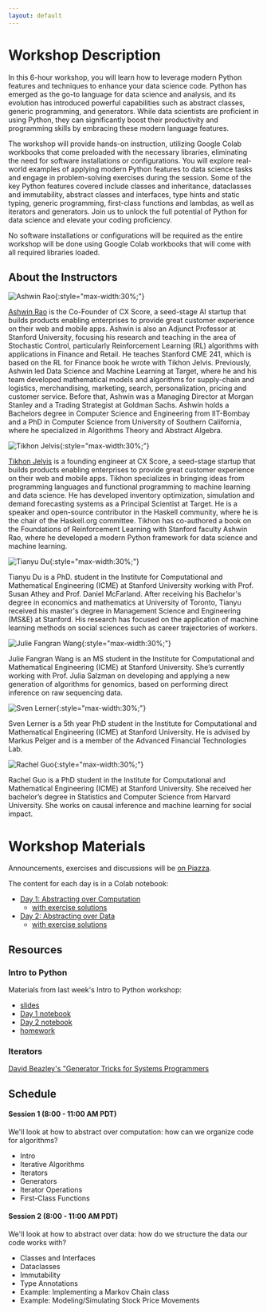 ```yaml
---
layout: default
---
```


# Workshop Description

In this 6-hour workshop, you will learn how to leverage modern Python features and techniques to enhance your data science code. Python has emerged as the go-to language for data science and analysis, and its evolution has introduced powerful capabilities such as abstract classes, generic programming, and generators. While data scientists are proficient in using Python, they can significantly boost their productivity and programming skills by embracing these modern language features.

The workshop will provide hands-on instruction, utilizing Google Colab workbooks that come preloaded with the necessary libraries, eliminating the need for software installations or configurations. You will explore real-world examples of applying modern Python features to data science tasks and engage in problem-solving exercises during the session. Some of the key Python features covered include classes and inheritance, dataclasses and immutability, abstract classes and interfaces, type hints and static typing, generic programming, first-class functions and lambdas, as well as iterators and generators. Join us to unlock the full potential of Python for data science and elevate your coding proficiency.

No software installations or configurations will be required as the entire workshop will be done using Google Colab workbooks that will come with all required libraries loaded.

## About the Instructors

![Ashwin Rao](/assets/img/ashwin-profile.png){:style="max-width:30%;"}

[Ashwin Rao][ashwin] is the Co-Founder of CX Score, a seed-stage AI startup that builds products enabling enterprises to provide great customer experience on their web and mobile apps. Ashwin is also an Adjunct Professor at Stanford University, focusing his research and teaching in the area of Stochastic Control, particularly Reinforcement Learning (RL) algorithms with applications in Finance and Retail. He teaches Stanford CME 241, which is based on the RL for Finance book he wrote with Tikhon Jelvis. Previously, Ashwin led Data Science and Machine Learning at Target, where he and his team developed mathematical models and algorithms for supply-chain and logistics, merchandising, marketing, search, personalization, pricing and customer service. Before that, Ashwin was a Managing Director at Morgan Stanley and a Trading Strategist at Goldman Sachs. Ashwin holds a Bachelors degree in Computer Science and Engineering from IIT-Bombay and a PhD in Computer Science from University of Southern California, where he specialized in Algorithms Theory and Abstract Algebra.

[ashwin]: https://www.linkedin.com/in/ashwin2rao

![Tikhon Jelvis](/assets/img/tikhon-profile.png){:style="max-width:30%;"}

[Tikhon Jelvis][tikhon] is a founding engineer at CX Score, a seed-stage startup that builds products enabling enterprises to provide great customer experience on their web and mobile apps. Tikhon specializes in bringing ideas from programming languages and functional programming to machine learning and data science. He has developed inventory optimization, simulation and demand forecasting systems as a Principal Scientist at Target. He is a speaker and open-source contributor in the Haskell community, where he is the chair of the Haskell.org committee. Tikhon has co-authored a book on the Foundations of Reinforcement Learning with Stanford faculty Ashwin Rao, where he developed a modern Python framework for data science and machine learning.

[tikhon]: https://www.linkedin.com/in/tikhon-jelvis

![Tianyu Du](/assets/img/tianyu-profile.jpg){:style="max-width:30%;"}

Tianyu Du is a PhD. student in the Institute for Computational and Mathematical Engineering (ICME) at Stanford University working with Prof. Susan Athey and Prof. Daniel McFarland. After receiving his Bachelor's degree in economics and mathematics at University of Toronto, Tianyu received his master's degree in Management Science and Engineering (MS&E) at Stanford. His research has focused on the application of machine learning methods on social sciences such as career trajectories of workers.

![Julie Fangran Wang](/assets/img/julie-profile.jpg){:style="max-width:30%;"}

Julie Fangran Wang is an MS student in the Institute for Computational and Mathematical Engineering (ICME) at Stanford University. She’s currently working with Prof. Julia Salzman on developing and applying a new generation of algorithms for genomics, based on performing direct inference on raw sequencing data.

![Sven  Lerner](/assets/img/sven-profile.jpg){:style="max-width:30%;"}

Sven Lerner is a 5th year PhD student in the Institute for Computational and Mathematical Engineering (ICME) at Stanford University. He is advised by Markus Pelger and is a member of the Advanced Financial Technologies Lab.

![Rachel Guo](/assets/img/rachel-profile.jpg){:style="max-width:30%;"}

Rachel Guo is a PhD student in the Institute for Computational and Mathematical Engineering (ICME) at Stanford University. She received her bachelor’s degree in Statistics and Computer Science from Harvard University. She works on causal inference and machine learning for social impact.

# Workshop Materials

Announcements, exercises and discussions will be [on Piazza][piazza].

[piazza]: https://piazza.com/class/lkhbkurr85a3v7

The content for each day is in a Colab notebook:

 * [Day 1: Abstracting over Computation][day-1]
   * [with exercise solutions][day-1-solutions]
 * [Day 2: Abstracting over Data][day-2]
   * [with exercise solutions][day-2-solutions]

 [day-1]: https://colab.research.google.com/drive/1lllE-6xj-3I1Q_i-2_QbY3aI5wtRcM1s?usp=sharing
 [day-1-solutions]: https://colab.research.google.com/drive/1kN6RX031p4ExcKPkaBxgk7qx30Ds_U50?usp=sharing
 [day-2]: https://colab.research.google.com/drive/1I5kykRsM9MbKZ4rumiBKHNZ6iJ9vRWzN?usp=sharing
 [day-2-solutions]: https://colab.research.google.com/drive/1etG0NGGAnNNcpuTKAOwTO2UZPBQiJHMs

## Resources

### Intro to Python

Materials from last week's Intro to Python workshop:

 - [slides][intro-slides]
 - [Day 1 notebook][intro-day-1]
 - [Day 2 notebook][intro-day-2]
 - [homework][intro-homework]

[intro-slides]: https://docs.google.com/presentation/d/1JoW5JSCjiXT5ojQk071oR9BKc0o2I75Z15KLnEC_qQA/edit?usp=sharing
[intro-day-1]: https://colab.research.google.com/drive/1xZFJuKdKIGYlaCJjAqGJEXj8z_MEB0Nh
[intro-day-2]: https://drive.google.com/file/d/1XNeaMtd9sink3JQVBVwKiF6dxUKXa1qI/view?usp=sharing
[intro-homework]: https://colab.research.google.com/drive/11UmW99f56IOBMs65_-y1Lff4YJO0Nk6P

### Iterators

[David Beazley's "Generator Tricks for Systems Programmers][dbeaz]

[dbeaz]: https://www.dabeaz.com/generators/

## Schedule

#### Session 1 (8:00 - 11:00 AM PDT)

We'll look at how to abstract over computation: how can we organize code for algorithms?

  - Intro
  - Iterative Algorithms
  - Iterators
  - Generators
  - Iterator Operations
  - First-Class Functions

#### Session 2 (8:00 - 11:00 AM PDT)

We'll look at how to abstract over data: how do we structure the data our code works with?

  - Classes and Interfaces
  - Dataclasses
  - Immutability
  - Type Annotations
  - Example: Implementing a Markov Chain class
  - Example: Modeling/Simulating Stock Price Movements
